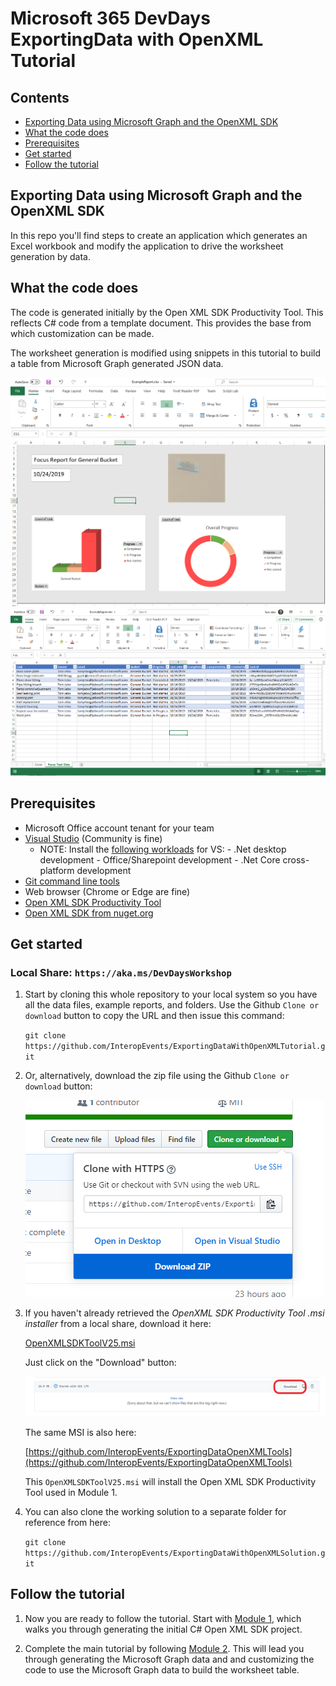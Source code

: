 # Microsoft 365 DevDays ExportingData with OpenXML Tutorial

## Contents

- [Exporting Data using Microsoft Graph and the OpenXML SDK](#exporting-data-using-microsoft-graph-and-the-openxml-sdk)
- [What the code does](#what-the-code-does)
- [Prerequisites](#prerequisites)
- [Get started](#get-started)
- [Follow the tutorial](#follow-the-tutorial)

## Exporting Data using Microsoft Graph and the OpenXML SDK 

In this repo you'll find steps to create an application which generates an Excel workbook and modify the application to drive the worksheet generation by data.

## What the code does

The code is generated initially by the Open XML SDK Productivity Tool. This reflects C# code from a template document. This provides the base from which customization can be made.

The worksheet generation is modified using snippets in this tutorial to build a table from Microsoft Graph generated JSON data.

![Report Cover](Assets/report_cover.png)
![Report Data Sheet](Assets/report_data.png)

## Prerequisites

- Microsoft Office account tenant for your team
- [Visual Studio](https://visualstudio.microsoft.com/downloads) (Community is fine)
  - NOTE: Install the [following workloads](Assets/vsinstallworkloads.png) for VS:
        - .Net desktop development
        - Office/Sharepoint development
        - .Net Core cross-platform development
- [Git command line tools](https://git-scm.com/downloads)
- Web browser (Chrome or Edge are fine)
- [Open XML SDK Productivity Tool](https://github.com/InteropEvents/ExportingDataOpenXMLTools)
- [Open XML SDK from nuget.org](https://www.nuget.org/packages/DocumentFormat.OpenXml)

## Get started

### Local Share: `https://aka.ms/DevDaysWorkshop`

1. Start by cloning this whole repository to your local system so you have all the data files, example reports, and folders. Use the Github `Clone or download` button to copy the URL and then issue this command:

    `git clone https://github.com/InteropEvents/ExportingDataWithOpenXMLTutorial.git`

1. Or, alternatively, download the zip file using the Github `Clone or download` button:

    ![Download Zipfile](Assets/downloadzip.png)

1. If you haven't already retrieved the *OpenXML SDK Productivity Tool .msi installer* from a local share, download it here:

    [OpenXMLSDKToolV25.msi](Assets/OpenXMLSDKToolV25.msi)

    Just click on the "Download" button:

    ![Download MSI](Assets/downloadtoolmsi.png)

    The same MSI is also here:

    [https://github.com/InteropEvents/ExportingDataOpenXMLTools](https://github.com/InteropEvents/ExportingDataOpenXMLTools)

    This `OpenXMLSDKToolV25.msi` will install the Open XML SDK Productivity Tool used in Module 1.

1. You can also clone the working solution to a separate folder for reference from here: 

    `git clone https://github.com/InteropEvents/ExportingDataWithOpenXMLSolution.git`

## Follow the tutorial

1. Now you are ready to follow the tutorial. Start with [Module 1](Module1.md), which walks you through generating the initial C# Open XML SDK project.

1. Complete the main tutorial by following [Module 2](Module2.md). This will lead you through generating the Microsoft Graph data and  and customizing the code to use the Microsoft Graph data to build the worksheet table.

<!-- 1. If you have time, follow the [Advanced Module](AdvancedModule.md) to generate web extension parts which will pin or autoload the Excel add-in to this tutorial's workbook. -->
